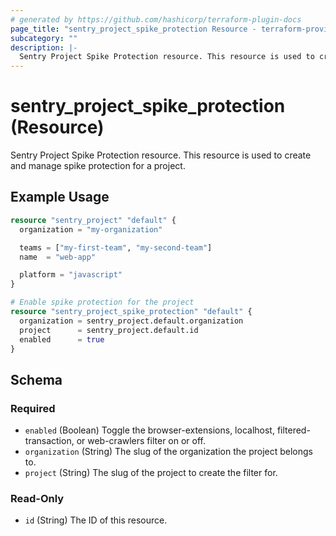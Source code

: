 ```yaml
---
# generated by https://github.com/hashicorp/terraform-plugin-docs
page_title: "sentry_project_spike_protection Resource - terraform-provider-sentry"
subcategory: ""
description: |-
  Sentry Project Spike Protection resource. This resource is used to create and manage spike protection for a project.
---
```


# sentry_project_spike_protection (Resource)

Sentry Project Spike Protection resource. This resource is used to create and manage spike protection for a project.

## Example Usage

```terraform
resource "sentry_project" "default" {
  organization = "my-organization"

  teams = ["my-first-team", "my-second-team"]
  name  = "web-app"

  platform = "javascript"
}

# Enable spike protection for the project
resource "sentry_project_spike_protection" "default" {
  organization = sentry_project.default.organization
  project      = sentry_project.default.id
  enabled      = true
}
```

<!-- schema generated by tfplugindocs -->
## Schema

### Required

- `enabled` (Boolean) Toggle the browser-extensions, localhost, filtered-transaction, or web-crawlers filter on or off.
- `organization` (String) The slug of the organization the project belongs to.
- `project` (String) The slug of the project to create the filter for.

### Read-Only

- `id` (String) The ID of this resource.


